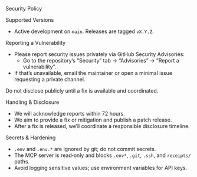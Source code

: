 Security Policy

Supported Versions
- Active development on `main`. Releases are tagged `vX.Y.Z`.

Reporting a Vulnerability
- Please report security issues privately via GitHub Security Advisories:
  - Go to the repository’s “Security” tab → “Advisories” → “Report a vulnerability”.
- If that’s unavailable, email the maintainer or open a minimal issue requesting a private channel.

Do not disclose publicly until a fix is available and coordinated.

Handling & Disclosure
- We will acknowledge reports within 72 hours.
- We aim to provide a fix or mitigation and publish a patch release.
- After a fix is released, we’ll coordinate a responsible disclosure timeline.

Secrets & Hardening
- `.env` and `.env.*` are ignored by git; do not commit secrets.
- The MCP server is read‑only and blocks `.env*`, `.git`, `.ssh`, and `receipts/` paths.
- Avoid logging sensitive values; use environment variables for API keys.

